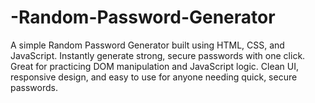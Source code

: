 # -Random-Password-Generator
 A simple Random Password Generator built using HTML, CSS, and JavaScript. Instantly generate strong, secure passwords with one click. Great for practicing DOM manipulation and JavaScript logic. Clean UI, responsive design, and easy to use for anyone needing quick, secure passwords.
